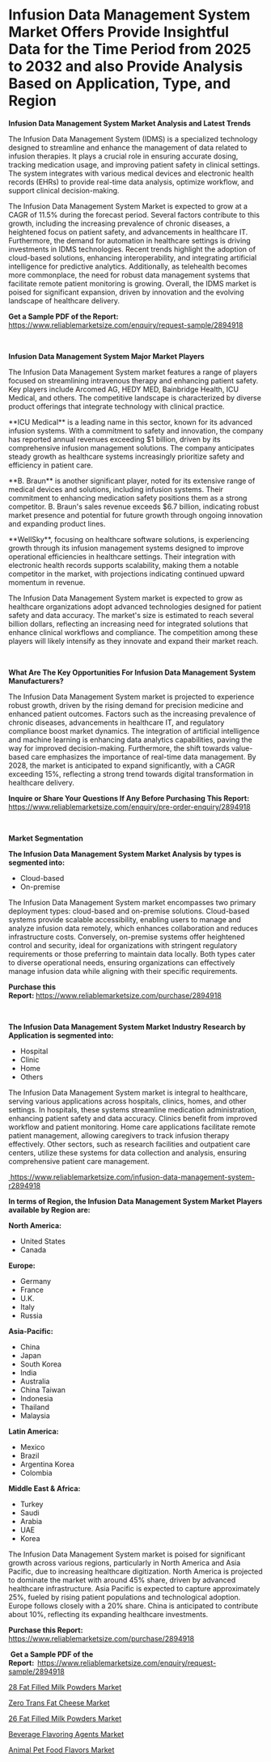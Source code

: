 <p><h1>Infusion Data Management System Market Offers Provide Insightful Data for the Time Period from 2025 to 2032 and also Provide Analysis Based on Application, Type, and Region</h1></p><p><strong>Infusion Data Management System Market Analysis and Latest Trends</strong></p>
<p><p>The Infusion Data Management System (IDMS) is a specialized technology designed to streamline and enhance the management of data related to infusion therapies. It plays a crucial role in ensuring accurate dosing, tracking medication usage, and improving patient safety in clinical settings. The system integrates with various medical devices and electronic health records (EHRs) to provide real-time data analysis, optimize workflow, and support clinical decision-making.</p><p>The Infusion Data Management System Market is expected to grow at a CAGR of 11.5% during the forecast period. Several factors contribute to this growth, including the increasing prevalence of chronic diseases, a heightened focus on patient safety, and advancements in healthcare IT. Furthermore, the demand for automation in healthcare settings is driving investments in IDMS technologies. Recent trends highlight the adoption of cloud-based solutions, enhancing interoperability, and integrating artificial intelligence for predictive analytics. Additionally, as telehealth becomes more commonplace, the need for robust data management systems that facilitate remote patient monitoring is growing. Overall, the IDMS market is poised for significant expansion, driven by innovation and the evolving landscape of healthcare delivery.</p></p>
<p><strong>Get a Sample PDF of the Report:&nbsp;</strong> <a href="https://www.reliablemarketsize.com/enquiry/request-sample/2894918?utm_campaign=3494&utm_medium=2&utm_source=Github&utm_content=ia&utm_term=15032025&utm_id=infusion-data-management-system">https://www.reliablemarketsize.com/enquiry/request-sample/2894918</a></p>
<p>&nbsp;</p>
<p><strong>Infusion Data Management System Major Market Players</strong></p>
<p><p>The Infusion Data Management System market features a range of players focused on streamlining intravenous therapy and enhancing patient safety. Key players include Arcomed AG, HEDY MED, Bainbridge Health, ICU Medical, and others. The competitive landscape is characterized by diverse product offerings that integrate technology with clinical practice.</p><p>**ICU Medical** is a leading name in this sector, known for its advanced infusion systems. With a commitment to safety and innovation, the company has reported annual revenues exceeding $1 billion, driven by its comprehensive infusion management solutions. The company anticipates steady growth as healthcare systems increasingly prioritize safety and efficiency in patient care.</p><p>**B. Braun** is another significant player, noted for its extensive range of medical devices and solutions, including infusion systems. Their commitment to enhancing medication safety positions them as a strong competitor. B. Braun's sales revenue exceeds $6.7 billion, indicating robust market presence and potential for future growth through ongoing innovation and expanding product lines.</p><p>**WellSky**, focusing on healthcare software solutions, is experiencing growth through its infusion management systems designed to improve operational efficiencies in healthcare settings. Their integration with electronic health records supports scalability, making them a notable competitor in the market, with projections indicating continued upward momentum in revenue.</p><p>The Infusion Data Management System market is expected to grow as healthcare organizations adopt advanced technologies designed for patient safety and data accuracy. The market's size is estimated to reach several billion dollars, reflecting an increasing need for integrated solutions that enhance clinical workflows and compliance. The competition among these players will likely intensify as they innovate and expand their market reach.</p></p>
<p>&nbsp;</p>
<p><strong>What Are The Key Opportunities For Infusion Data Management System Manufacturers?</strong></p>
<p><p>The Infusion Data Management System market is projected to experience robust growth, driven by the rising demand for precision medicine and enhanced patient outcomes. Factors such as the increasing prevalence of chronic diseases, advancements in healthcare IT, and regulatory compliance boost market dynamics. The integration of artificial intelligence and machine learning is enhancing data analytics capabilities, paving the way for improved decision-making. Furthermore, the shift towards value-based care emphasizes the importance of real-time data management. By 2028, the market is anticipated to expand significantly, with a CAGR exceeding 15%, reflecting a strong trend towards digital transformation in healthcare delivery.</p></p>
<p><strong>Inquire or Share Your Questions If Any Before Purchasing This Report:</strong> <a href="https://www.reliablemarketsize.com/enquiry/pre-order-enquiry/2894918?utm_campaign=3494&utm_medium=2&utm_source=Github&utm_content=ia&utm_term=15032025&utm_id=infusion-data-management-system">https://www.reliablemarketsize.com/enquiry/pre-order-enquiry/2894918</a></p>
<p>&nbsp;</p>
<p><strong>Market Segmentation</strong></p>
<p><strong>The Infusion Data Management System Market Analysis by types is segmented into:</strong></p>
<p><ul><li> Cloud-based</li><li>On-premise </li></ul></p>
<p><p>The Infusion Data Management System market encompasses two primary deployment types: cloud-based and on-premise solutions. Cloud-based systems provide scalable accessibility, enabling users to manage and analyze infusion data remotely, which enhances collaboration and reduces infrastructure costs. Conversely, on-premise systems offer heightened control and security, ideal for organizations with stringent regulatory requirements or those preferring to maintain data locally. Both types cater to diverse operational needs, ensuring organizations can effectively manage infusion data while aligning with their specific requirements.</p></p>
<p><strong>Purchase this Report:&nbsp;</strong><a href="https://www.reliablemarketsize.com/purchase/2894918?utm_campaign=3494&utm_medium=2&utm_source=Github&utm_content=ia&utm_term=15032025&utm_id=infusion-data-management-system">https://www.reliablemarketsize.com/purchase/2894918</a></p>
<p>&nbsp;</p>
<p><strong>The Infusion Data Management System Market Industry Research by Application is segmented into:</strong></p>
<p><ul><li> Hospital</li><li>Clinic</li><li>Home</li><li>Others </li></ul></p>
<p><p>The Infusion Data Management System market is integral to healthcare, serving various applications across hospitals, clinics, homes, and other settings. In hospitals, these systems streamline medication administration, enhancing patient safety and data accuracy. Clinics benefit from improved workflow and patient monitoring. Home care applications facilitate remote patient management, allowing caregivers to track infusion therapy effectively. Other sectors, such as research facilities and outpatient care centers, utilize these systems for data collection and analysis, ensuring comprehensive patient care management.</p></p>
<p><a href="https://www.reliablemarketsize.com/infusion-data-management-system-r2894918?utm_campaign=3494&utm_medium=2&utm_source=Github&utm_content=ia&utm_term=15032025&utm_id=infusion-data-management-system">&nbsp;https://www.reliablemarketsize.com/infusion-data-management-system-r2894918</a></p>
<p><strong>In terms of Region, the Infusion Data Management System Market Players available by Region are:</strong></p>
<p>
    <p> <strong> North America: </strong>
        <ul>
            <li>United States</li>
            <li>Canada</li>
        </ul>
        </p> 
    <p> <strong> Europe: </strong>
        <ul>
            <li>Germany</li>
            <li>France</li>
            <li>U.K.</li>
            <li>Italy</li>
            <li>Russia</li>
        </ul>
        </p> 
    <p> <strong> Asia-Pacific: </strong>
        <ul>
            <li>China</li>
            <li>Japan</li>
            <li>South Korea</li>
            <li>India</li>
            <li>Australia</li>
            <li>China Taiwan</li>
            <li>Indonesia</li>
            <li>Thailand</li>
            <li>Malaysia</li>
        </ul>
        </p> 
    <p> <strong> Latin America: </strong>
        <ul>
            <li>Mexico</li>
            <li>Brazil</li>
            <li>Argentina Korea</li>
            <li>Colombia</li>
        </ul>
        </p> 
    <p> <strong> Middle East & Africa: </strong>
        <ul>
            <li>Turkey</li>
            <li>Saudi</li>
            <li>Arabia</li>
            <li>UAE</li>
            <li>Korea</li>
        </ul>
    </p>
    </p>
<p><p>The Infusion Data Management System market is poised for significant growth across various regions, particularly in North America and Asia Pacific, due to increasing healthcare digitization. North America is projected to dominate the market with around 45% share, driven by advanced healthcare infrastructure. Asia Pacific is expected to capture approximately 25%, fueled by rising patient populations and technological adoption. Europe follows closely with a 20% share. China is anticipated to contribute about 10%, reflecting its expanding healthcare investments.</p></p>
<p><strong>Purchase this Report: </strong><a href="https://www.reliablemarketsize.com/purchase/2894918?utm_campaign=3494&utm_medium=2&utm_source=Github&utm_content=ia&utm_term=15032025&utm_id=infusion-data-management-system">https://www.reliablemarketsize.com/purchase/2894918</a></p>
<p>&nbsp;<strong>Get a Sample PDF of the Report:&nbsp;&nbsp;</strong><a href="https://www.reliablemarketsize.com/enquiry/request-sample/2894918?utm_campaign=3494&utm_medium=2&utm_source=Github&utm_content=ia&utm_term=15032025&utm_id=infusion-data-management-system">https://www.reliablemarketsize.com/enquiry/request-sample/2894918</a></p>
<p><strong></strong></p>
<p><p><a href="https://www.linkedin.com/pulse/latest-market-analysis-shows-28-fat-filled-milk-powders-mezlc?utm_campaign=3494&utm_medium=2&utm_source=Github&utm_content=ia&utm_term=15032025&utm_id=infusion-data-management-system">28 Fat Filled Milk Powders Market</a></p><p><a href="https://www.linkedin.com/pulse/global-zero-trans-fat-cheese-market-share-growth-opportunities-19g1c?utm_campaign=3494&utm_medium=2&utm_source=Github&utm_content=ia&utm_term=15032025&utm_id=infusion-data-management-system">Zero Trans Fat Cheese Market</a></p><p><a href="https://www.linkedin.com/pulse/key-insights-forecast-26-fat-filled-milk-powders-market-gpkgc?utm_campaign=3494&utm_medium=2&utm_source=Github&utm_content=ia&utm_term=15032025&utm_id=infusion-data-management-system">26 Fat Filled Milk Powders Market</a></p><p><a href="https://www.linkedin.com/pulse/evaluating-future-beverage-flavoring-agents-market-size-canic?utm_campaign=3494&utm_medium=2&utm_source=Github&utm_content=ia&utm_term=15032025&utm_id=infusion-data-management-system">Beverage Flavoring Agents Market</a></p><p><a href="https://www.linkedin.com/pulse/global-animal-pet-food-flavors-marketacomprehensive-analysis-ds0uc?utm_campaign=3494&utm_medium=2&utm_source=Github&utm_content=ia&utm_term=15032025&utm_id=infusion-data-management-system">Animal Pet Food Flavors Market</a></p></p>